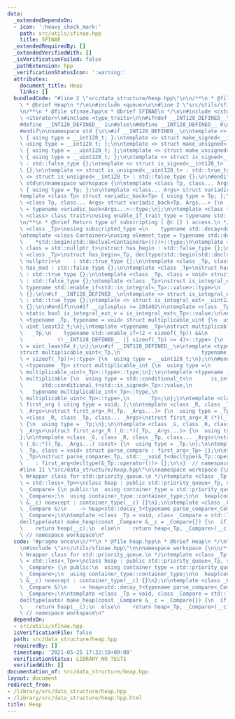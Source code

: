 ```yaml
---
data:
  _extendedDependsOn:
  - icon: ':heavy_check_mark:'
    path: src/utils/sfinae.hpp
    title: SFINAE
  _extendedRequiredBy: []
  _extendedVerifiedWith: []
  _isVerificationFailed: false
  _pathExtension: hpp
  _verificationStatusIcon: ':warning:'
  attributes:
    document_title: Heap
    links: []
  bundledCode: "#line 2 \"src/data_structure/heap.hpp\"\n\n/**\n * @file heap.hpp\n\
    \ * @brief Heap\n */\n\n#include <queue>\n\n#line 2 \"src/utils/sfinae.hpp\"\n\
    \n/**\n * @file sfinae.hpp\n * @brief SFINAE\n */\n\n#include <cstdint>\n#include\
    \ <iterator>\n#include <type_traits>\n\n#ifndef __INT128_DEFINED__\n\n#ifdef __SIZEOF_INT128__\n\
    #define __INT128_DEFINED__ 1\n#else\n#define __INT128_DEFINED__ 0\n#endif\n\n\
    #endif\n\nnamespace std {\n\n#if __INT128_DEFINED__\n\ntemplate <> struct make_signed<__uint128_t>\
    \ { using type = __int128_t; };\ntemplate <> struct make_signed<__int128_t> {\
    \ using type = __int128_t; };\n\ntemplate <> struct make_unsigned<__uint128_t>\
    \ { using type = __uint128_t; };\ntemplate <> struct make_unsigned<__int128_t>\
    \ { using type = __uint128_t; };\n\ntemplate <> struct is_signed<__uint128_t>\
    \ : std::false_type {};\ntemplate <> struct is_signed<__int128_t> : std::true_type\
    \ {};\n\ntemplate <> struct is_unsigned<__uint128_t> : std::true_type {};\ntemplate\
    \ <> struct is_unsigned<__int128_t> : std::false_type {};\n\n#endif\n\n}  // namespace\
    \ std\n\nnamespace workspace {\n\ntemplate <class Tp, class... Args> struct variadic_front\
    \ { using type = Tp; };\n\ntemplate <class... Args> struct variadic_back;\n\n\
    template <class Tp> struct variadic_back<Tp> { using type = Tp; };\n\ntemplate\
    \ <class Tp, class... Args> struct variadic_back<Tp, Args...> {\n  using type\
    \ = typename variadic_back<Args...>::type;\n};\n\ntemplate <class type, template\
    \ <class> class trait>\nusing enable_if_trait_type = typename std::enable_if<trait<type>::value>::type;\n\
    \n/**\n * @brief Return type of subscripting ( @c [] ) access.\n */\ntemplate\
    \ <class _Tp>\nusing subscripted_type =\n    typename std::decay<decltype(std::declval<_Tp&>()[0])>::type;\n\
    \ntemplate <class Container>\nusing element_type = typename std::decay<decltype(\n\
    \    *std::begin(std::declval<Container&>()))>::type;\n\ntemplate <class _Tp,\
    \ class = std::nullptr_t>\nstruct has_begin : std::false_type {};\n\ntemplate\
    \ <class _Tp>\nstruct has_begin<_Tp, decltype(std::begin(std::declval<_Tp>()),\
    \ nullptr)>\n    : std::true_type {};\n\ntemplate <class _Tp, class = void> struct\
    \ has_mod : std::false_type {};\n\ntemplate <class _Tp>\nstruct has_mod<_Tp, std::__void_t<decltype(_Tp::mod)>>\
    \ : std::true_type {};\n\ntemplate <class _Tp, class = void> struct is_integral_ext\
    \ : std::false_type {};\ntemplate <class _Tp>\nstruct is_integral_ext<\n    _Tp,\
    \ typename std::enable_if<std::is_integral<_Tp>::value>::type>\n    : std::true_type\
    \ {};\n\n#if __INT128_DEFINED__\n\ntemplate <> struct is_integral_ext<__int128_t>\
    \ : std::true_type {};\ntemplate <> struct is_integral_ext<__uint128_t> : std::true_type\
    \ {};\n\n#endif\n\n#if __cplusplus >= 201402\n\ntemplate <class _Tp>\nconstexpr\
    \ static bool is_integral_ext_v = is_integral_ext<_Tp>::value;\n\n#endif\n\ntemplate\
    \ <typename _Tp, typename = void> struct multiplicable_uint {\n  using type =\
    \ uint_least32_t;\n};\ntemplate <typename _Tp>\nstruct multiplicable_uint<\n \
    \   _Tp,\n    typename std::enable_if<(2 < sizeof(_Tp)) &&\n                 \
    \           (!__INT128_DEFINED__ || sizeof(_Tp) <= 4)>::type> {\n  using type\
    \ = uint_least64_t;\n};\n\n#if __INT128_DEFINED__\n\ntemplate <typename _Tp>\n\
    struct multiplicable_uint<_Tp,\n                          typename std::enable_if<(4\
    \ < sizeof(_Tp))>::type> {\n  using type = __uint128_t;\n};\n\n#endif\n\ntemplate\
    \ <typename _Tp> struct multiplicable_int {\n  using type =\n      typename std::make_signed<typename\
    \ multiplicable_uint<_Tp>::type>::type;\n};\n\ntemplate <typename _Tp> struct\
    \ multiplicable {\n  using type = std::conditional_t<\n      is_integral_ext<_Tp>::value,\n\
    \      std::conditional_t<std::is_signed<_Tp>::value,\n                      \
    \   typename multiplicable_int<_Tp>::type,\n                         typename\
    \ multiplicable_uint<_Tp>::type>,\n      _Tp>;\n};\n\ntemplate <class> struct\
    \ first_arg { using type = void; };\n\ntemplate <class _R, class _Tp, class...\
    \ _Args>\nstruct first_arg<_R(_Tp, _Args...)> {\n  using type = _Tp;\n};\n\ntemplate\
    \ <class _R, class _Tp, class... _Args>\nstruct first_arg<_R (*)(_Tp, _Args...)>\
    \ {\n  using type = _Tp;\n};\n\ntemplate <class _G, class _R, class _Tp, class...\
    \ _Args>\nstruct first_arg<_R (_G::*)(_Tp, _Args...)> {\n  using type = _Tp;\n\
    };\n\ntemplate <class _G, class _R, class _Tp, class... _Args>\nstruct first_arg<_R\
    \ (_G::*)(_Tp, _Args...) const> {\n  using type = _Tp;\n};\n\ntemplate <class\
    \ _Tp, class = void> struct parse_compare : first_arg<_Tp> {};\n\ntemplate <class\
    \ _Tp>\nstruct parse_compare<_Tp, std::__void_t<decltype(&_Tp::operator())>>\n\
    \    : first_arg<decltype(&_Tp::operator())> {};\n\n}  // namespace workspace\n\
    #line 11 \"src/data_structure/heap.hpp\"\n\nnamespace workspace {\n\n/**\n * @brief\
    \ Wrapper class for std::priority_queue.\n */\ntemplate <class _Tp, class _Compare\
    \ = std::less<_Tp>>\nclass heap : public std::priority_queue<_Tp, std::vector<_Tp>,\
    \ _Compare> {\n public:\n  using container_type = std::priority_queue<_Tp, std::vector<_Tp>,\
    \ _Compare>;\n  using container_type::container_type;\n\n  heap(const _Compare\
    \ &__c) noexcept : container_type(__c) {}\n};\n\ntemplate <class _Compare>\nheap(const\
    \ _Compare &)\n    -> heap<std::decay_t<typename parse_compare<_Compare>::type>,\
    \ _Compare>;\n\ntemplate <class _Tp = void, class _Compare = std::less<_Tp>>\n\
    decltype(auto) make_heap(const _Compare &__c = _Compare{}) {\n  if constexpr (std::is_void<_Tp>::value)\n\
    \    return heap(__c);\n  else\n    return heap<_Tp, _Compare>(__c);\n}\n\n} \
    \ // namespace workspace\n"
  code: "#pragma once\n\n/**\n * @file heap.hpp\n * @brief Heap\n */\n\n#include <queue>\n\
    \n#include \"src/utils/sfinae.hpp\"\n\nnamespace workspace {\n\n/**\n * @brief\
    \ Wrapper class for std::priority_queue.\n */\ntemplate <class _Tp, class _Compare\
    \ = std::less<_Tp>>\nclass heap : public std::priority_queue<_Tp, std::vector<_Tp>,\
    \ _Compare> {\n public:\n  using container_type = std::priority_queue<_Tp, std::vector<_Tp>,\
    \ _Compare>;\n  using container_type::container_type;\n\n  heap(const _Compare\
    \ &__c) noexcept : container_type(__c) {}\n};\n\ntemplate <class _Compare>\nheap(const\
    \ _Compare &)\n    -> heap<std::decay_t<typename parse_compare<_Compare>::type>,\
    \ _Compare>;\n\ntemplate <class _Tp = void, class _Compare = std::less<_Tp>>\n\
    decltype(auto) make_heap(const _Compare &__c = _Compare{}) {\n  if constexpr (std::is_void<_Tp>::value)\n\
    \    return heap(__c);\n  else\n    return heap<_Tp, _Compare>(__c);\n}\n\n} \
    \ // namespace workspace\n"
  dependsOn:
  - src/utils/sfinae.hpp
  isVerificationFile: false
  path: src/data_structure/heap.hpp
  requiredBy: []
  timestamp: '2021-05-25 17:32:10+09:00'
  verificationStatus: LIBRARY_NO_TESTS
  verifiedWith: []
documentation_of: src/data_structure/heap.hpp
layout: document
redirect_from:
- /library/src/data_structure/heap.hpp
- /library/src/data_structure/heap.hpp.html
title: Heap
---
```

